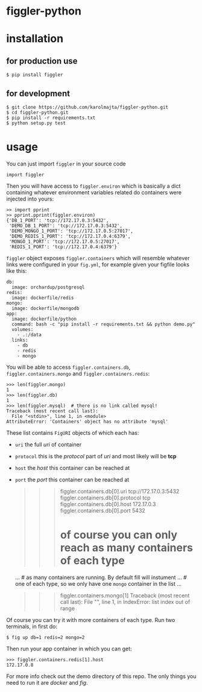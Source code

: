 figgler-python
==============

# installation

## for production use

    $ pip install figgler

## for development

    $ git clone https://github.com/karolmajta/figgler-python.git
    $ cd figgler-python.git
    $ pip install -r requirements.txt
    $ python setup.py test

# usage

You can just import `figgler` in your source code

    import figgler

Then you will have access to `figgler.environ` which is basically
a dict containing whatever environment variables related do containers
were injected into yours:

    >> import pprint
    >> pprint.pprint(figgler.environ)
    {'DB_1_PORT': 'tcp://172.17.0.3:5432',
     'DEMO_DB_1_PORT': 'tcp://172.17.0.3:5432',
     'DEMO_MONGO_1_PORT': 'tcp://172.17.0.5:27017',
     'DEMO_REDIS_1_PORT': 'tcp://172.17.0.4:6379',
     'MONGO_1_PORT': 'tcp://172.17.0.5:27017',
     'REDIS_1_PORT': 'tcp://172.17.0.4:6379'}

`figgler` object exposes `figgler.containers` which will resemble
whatever links were configured in your `fig.yml`, for example
given your figfile looks like this:

    db:
      image: orchardup/postgresql
    redis:
      image: dockerfile/redis
    mongo:
      image: dockerfile/mongodb
    app:
      image: dockerfile/python
      command: bash -c "pip install -r requirements.txt && python demo.py"
      volumes:
        - .:/data
      links:
        - db
        - redis
        - mongo

You will be able to access `figgler.containers.db`, `figgler.containers.mongo`
and `figgler.containers.redis`:

    >>> len(figgler.mongo)
    1
    >>> len(figgler.db)
    1
    >>> len(figgler.mysql)  # there is no link called mysql!
    Traceback (most recent call last):
      File "<stdin>", line 1, in <module>
    AttributeError: 'Containers' object has no attribute 'mysql'

These list contains `FigURI` objects of which each has:

  - `uri` the full *uri* of container
  - `protocol` this is the *protocol* part of *uri* and most likely will
     be **tcp**
  - `host` the *host* this container can be reached at
  - `port` the *port* this container can be reached at

    >>> figgler.containers.db[0].uri
    tcp://172.17.0.3:5432
    >>> figgler.containers.db[0].protocol
    tcp
    >>> figgler.containers.db[0].host
    172.17.0.3
    >>> figgler.containers.db[0].port
    5432
    >>> # of course you can only reach as many containers of each type 
    ... # as many containers are running. By default fill will instument
    ... # one of each type, so we only have one `mongo` container in the list
    ...
    >>> figgler.containers.mongo[1]
    Traceback (most recent call last):
      File "<stdin>", line 1, in <module>
    IndexError: list index out of range    

Of course you can try it with more containers of each type. Run two terminals,
in first do:

    $ fig up db=1 redis=2 mongo=2

Then run your app container in which you can get:

    >>> figgler.containers.redis[1].host
    172.17.0.8

For more info check out the demo directory of this repo. The only things you need
to run it are *docker* and *fig*.
